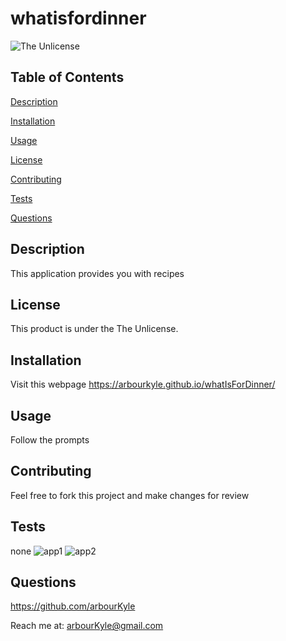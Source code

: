 # whatisfordinner
![The Unlicense](https://img.shields.io/badge/license-The%20Unlicense-blue.svg)
## Table of Contents

[Description](#description)

[Installation](#installation)

[Usage](#usage)

[License](#license)

[Contributing](#contributing)

[Tests](#tests)

[Questions](#questions)

## Description
This application provides you with recipes

## License
This product is under the The Unlicense.

## Installation
Visit this webpage https://arbourkyle.github.io/whatIsForDinner/

## Usage
Follow the prompts

## Contributing
Feel free to fork this project and make changes for review

## Tests
none
![app1](https://user-images.githubusercontent.com/96347402/153793470-c44bc0d4-cb45-472b-ab7b-f0ed15a03d78.jpg)
![app2](https://user-images.githubusercontent.com/96347402/153793468-b3995f9c-844a-4d52-80e1-a8e1a0353066.jpg)
## Questions
https://github.com/arbourKyle 

Reach me at: arbourKyle@gmail.com
